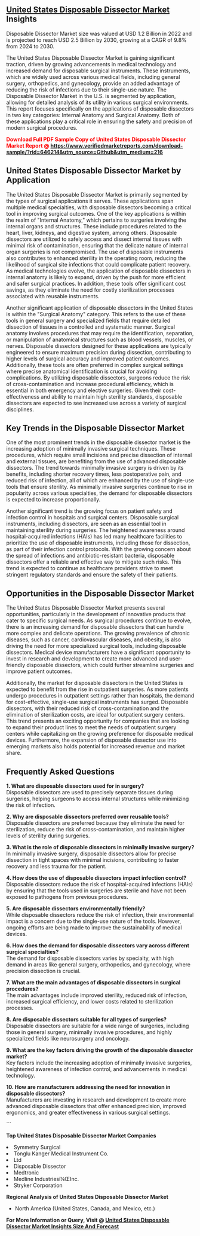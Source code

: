 <h2><a href="https://www.verifiedmarketreports.com/download-sample/?rid=646214&amp;utm_source=Github&amp;utm_medium=216" target="_blank">United States Disposable Dissector Market</a> Insights</h2><p>Disposable Dissector Market size was valued at USD 1.2 Billion in 2022 and is projected to reach USD 2.5 Billion by 2030, growing at a CAGR of 9.8% from 2024 to 2030.</p><p><p>The United States Disposable Dissector Market is gaining significant traction, driven by growing advancements in medical technology and increased demand for disposable surgical instruments. These instruments, which are widely used across various medical fields, including general surgery, orthopedics, and gynecology, provide an added advantage of reducing the risk of infections due to their single-use nature. The Disposable Dissector Market in the U.S. is segmented by application, allowing for detailed analysis of its utility in various surgical environments. This report focuses specifically on the applications of disposable dissectors in two key categories: Internal Anatomy and Surgical Anatomy. Both of these applications play a critical role in ensuring the safety and precision of modern surgical procedures. <strong><p><span class=""><span style="color: #ff0000;"><strong>Download Full PDF Sample Copy of United States Disposable Dissector Market Report</strong> @ </span><a href="https://www.verifiedmarketreports.com/download-sample/?rid=646214&amp;utm_source=Github&amp;utm_medium=216" target="_blank">https://www.verifiedmarketreports.com/download-sample/?rid=646214&amp;utm_source=Github&amp;utm_medium=216</a></span></p></strong></p><h2>United States Disposable Dissector Market by Application</h2><p>The United States Disposable Dissector Market is primarily segmented by the types of surgical applications it serves. These applications span multiple medical specialties, with disposable dissectors becoming a critical tool in improving surgical outcomes. One of the key applications is within the realm of "Internal Anatomy," which pertains to surgeries involving the internal organs and structures. These include procedures related to the heart, liver, kidneys, and digestive system, among others. Disposable dissectors are utilized to safely access and dissect internal tissues with minimal risk of contamination, ensuring that the delicate nature of internal organ surgeries is not compromised. The use of disposable instruments also contributes to enhanced sterility in the operating room, reducing the likelihood of surgical site infections that could complicate patient recovery. As medical technologies evolve, the application of disposable dissectors in internal anatomy is likely to expand, driven by the push for more efficient and safer surgical practices. In addition, these tools offer significant cost savings, as they eliminate the need for costly sterilization processes associated with reusable instruments.</p><p>Another significant application of disposable dissectors in the United States is within the "Surgical Anatomy" category. This refers to the use of these tools in general surgery and specialized fields that require detailed dissection of tissues in a controlled and systematic manner. Surgical anatomy involves procedures that may require the identification, separation, or manipulation of anatomical structures such as blood vessels, muscles, or nerves. Disposable dissectors designed for these applications are typically engineered to ensure maximum precision during dissection, contributing to higher levels of surgical accuracy and improved patient outcomes. Additionally, these tools are often preferred in complex surgical settings where precise anatomical identification is crucial for avoiding complications. By utilizing disposable dissectors, surgeons reduce the risk of cross-contamination and increase procedural efficiency, which is essential in both emergency and elective surgeries. Given their cost-effectiveness and ability to maintain high sterility standards, disposable dissectors are expected to see increased use across a variety of surgical disciplines.</p><h2>Key Trends in the Disposable Dissector Market</h2><p>One of the most prominent trends in the disposable dissector market is the increasing adoption of minimally invasive surgical techniques. These procedures, which require small incisions and precise dissection of internal and external tissues, are benefiting from the use of advanced disposable dissectors. The trend towards minimally invasive surgery is driven by its benefits, including shorter recovery times, less postoperative pain, and reduced risk of infection, all of which are enhanced by the use of single-use tools that ensure sterility. As minimally invasive surgeries continue to rise in popularity across various specialties, the demand for disposable dissectors is expected to increase proportionally.</p><p>Another significant trend is the growing focus on patient safety and infection control in hospitals and surgical centers. Disposable surgical instruments, including dissectors, are seen as an essential tool in maintaining sterility during surgeries. The heightened awareness around hospital-acquired infections (HAIs) has led many healthcare facilities to prioritize the use of disposable instruments, including those for dissection, as part of their infection control protocols. With the growing concern about the spread of infections and antibiotic-resistant bacteria, disposable dissectors offer a reliable and effective way to mitigate such risks. This trend is expected to continue as healthcare providers strive to meet stringent regulatory standards and ensure the safety of their patients.</p><h2>Opportunities in the Disposable Dissector Market</h2><p>The United States Disposable Dissector Market presents several opportunities, particularly in the development of innovative products that cater to specific surgical needs. As surgical procedures continue to evolve, there is an increasing demand for disposable dissectors that can handle more complex and delicate operations. The growing prevalence of chronic diseases, such as cancer, cardiovascular diseases, and obesity, is also driving the need for more specialized surgical tools, including disposable dissectors. Medical device manufacturers have a significant opportunity to invest in research and development to create more advanced and user-friendly disposable dissectors, which could further streamline surgeries and improve patient outcomes.</p><p>Additionally, the market for disposable dissectors in the United States is expected to benefit from the rise in outpatient surgeries. As more patients undergo procedures in outpatient settings rather than hospitals, the demand for cost-effective, single-use surgical instruments has surged. Disposable dissectors, with their reduced risk of cross-contamination and the elimination of sterilization costs, are ideal for outpatient surgery centers. This trend presents an exciting opportunity for companies that are looking to expand their product lines to meet the needs of outpatient surgery centers while capitalizing on the growing preference for disposable medical devices. Furthermore, the expansion of disposable dissector use into emerging markets also holds potential for increased revenue and market share.</p><h2>Frequently Asked Questions</h2><p><strong>1. What are disposable dissectors used for in surgery?</strong><br>Disposable dissectors are used to precisely separate tissues during surgeries, helping surgeons to access internal structures while minimizing the risk of infection.</p><p><strong>2. Why are disposable dissectors preferred over reusable tools?</strong><br>Disposable dissectors are preferred because they eliminate the need for sterilization, reduce the risk of cross-contamination, and maintain higher levels of sterility during surgeries.</p><p><strong>3. What is the role of disposable dissectors in minimally invasive surgery?</strong><br>In minimally invasive surgery, disposable dissectors allow for precise dissection in tight spaces with minimal incisions, contributing to faster recovery and less trauma for the patient.</p><p><strong>4. How does the use of disposable dissectors impact infection control?</strong><br>Disposable dissectors reduce the risk of hospital-acquired infections (HAIs) by ensuring that the tools used in surgeries are sterile and have not been exposed to pathogens from previous procedures.</p><p><strong>5. Are disposable dissectors environmentally friendly?</strong><br>While disposable dissectors reduce the risk of infection, their environmental impact is a concern due to the single-use nature of the tools. However, ongoing efforts are being made to improve the sustainability of medical devices.</p><p><strong>6. How does the demand for disposable dissectors vary across different surgical specialties?</strong><br>The demand for disposable dissectors varies by specialty, with high demand in areas like general surgery, orthopedics, and gynecology, where precision dissection is crucial.</p><p><strong>7. What are the main advantages of disposable dissectors in surgical procedures?</strong><br>The main advantages include improved sterility, reduced risk of infection, increased surgical efficiency, and lower costs related to sterilization processes.</p><p><strong>8. Are disposable dissectors suitable for all types of surgeries?</strong><br>Disposable dissectors are suitable for a wide range of surgeries, including those in general surgery, minimally invasive procedures, and highly specialized fields like neurosurgery and oncology.</p><p><strong>9. What are the key factors driving the growth of the disposable dissector market?</strong><br>Key factors include the increasing adoption of minimally invasive surgeries, heightened awareness of infection control, and advancements in medical technology.</p><p><strong>10. How are manufacturers addressing the need for innovation in disposable dissectors?</strong><br>Manufacturers are investing in research and development to create more advanced disposable dissectors that offer enhanced precision, improved ergonomics, and greater effectiveness in various surgical settings.</p>```</p><p><strong>Top United States Disposable Dissector Market Companies</strong></p><div data-test-id=""><p><li>Symmetry Surgical</li><li> Tonglu Kanger Medical Instrument Co.</li><li> Ltd</li><li> Disposable Dissector</li><li> Medtronic</li><li> Medline Industriesï¼ŒInc.</li><li> Stryker Corporation</li></p><div><strong>Regional Analysis of&nbsp;United States Disposable Dissector Market</strong></div><ul><li dir="ltr"><p dir="ltr">North America&nbsp;(United States, Canada, and Mexico, etc.)</p></li></ul><p><strong>For More Information or Query, Visit @&nbsp;</strong><strong><a href="https://www.verifiedmarketreports.com/product/disposable-dissector-market/?utm_source=Github&amp;utm_medium=216" target="_blank">United States Disposable Dissector Market Insights Size And Forecast</a></strong></p></div>
